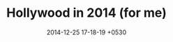 ---
layout: post
title: "Hollywood in 2014 (for me)"
date: 2014-12-25 17-18-19 +0530
comments: true
categories: ["general"]
tags: ["film", "hollywood"]
published: false
---